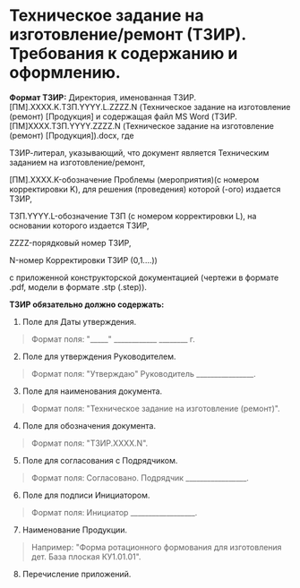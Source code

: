 # Техническое задание на изготовление/ремонт (ТЗИР). Требования к содержанию и оформлению.

**Формат ТЗИР:** Директория, именованная ТЗИР.[ПМ].ХХХХ.K.ТЗП.YYYY.L.ZZZZ.N (Техническое задание на изготовление (ремонт) [Продукция] и содержащая файл MS Word (ТЗИР.[ПМ]ХХХХ.ТЗП.YYYY.ZZZZ.N (Техническое задание на изготовление (ремонт) [Продукция]).docx, где 

ТЗИР-литерал, указывающий, что документ является Техническим заданием на изготовление/ремонт, 

[ПМ].XXXX.K-обозначение Проблемы (мероприятия)(с номером корректировки K), для решения (проведения) которой (-ого) издается ТЗИР, 

ТЗП.YYYY.L-обозначение ТЗП (с номером корректировки L), на основании которого издается ТЗИР, 

ZZZZ-порядковый номер ТЗИР, 

N-номер Корректировки ТЗИР (0,1....)) 

с приложенной конструкторской документацией (чертежи в формате .pdf, модели в формате .stp (.step)).

**ТЗИР обязательно должно содержать:**

1.    Поле для Даты утверждения.
>Формат поля: "_____" ____________ ________ г.

2.    Поле для утверждения Руководителем.
>Формат поля: "Утверждаю" Руководитель ________________.

3.    Поле для наименования документа.
>Формат поля: "Техническое задание на изготовление (ремонт)".

4.    Поле для обозначения документа.
>Формат поля: "ТЗИР.XXXX.N".

5.    Поле для согласования с Подрядчиком.
>Формат поля: Согласовано. Подрядчик _________________.

6.    Поле для подписи Инициатором.
>Формат поля: Инициатор __________________.

7.    Наименование Продукции.
>Например: "Форма ротационного формования для изготовления дет. База плоская КУ1.01.01".

8.    Перечисление приложений.
